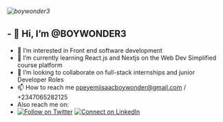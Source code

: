 ###### ![boywonder3](https://images.pexels.com/photos/97077/pexels-photo-97077.jpeg)

## - 👋 Hi, I’m @BOYWONDER3
- 👀 I’m interested in Front end software development
- 🌱 I’m currently learning React.js and Nextjs on the Web Dev Simplified course platform
- 💞️ I’m looking to collaborate on full-stack internships and junior Developer Roles
- 📫 How to reach me opeyemiisaacboywonder@gmail.com / +2347065282125
- Also reach me on:
- [![Follow on Twitter](https://img.shields.io/badge/--twitter?label=Twitter&logo=Twitter&style=social)](https://twitter.com/I_BOYWONDER) [![Connect on LinkedIn](https://img.shields.io/badge/--linkedin?label=LinkedIn&logo=LinkedIn&style=social)](https://www.linkedin.com/in/isaac-opeyemi-robert-0a20631a1/)

<!---
BOYWONDER3/BOYWONDER3 is a ✨ special ✨ repository because its `README.md` (this file) appears on your GitHub profile.
You can click the Preview link to take a look at your changes.
--->
